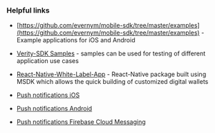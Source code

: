 ### Helpful links

- [https://github.com/evernym/mobile-sdk/tree/master/examples](https://github.com/evernym/mobile-sdk/tree/master/examples) - Example applications for iOS and Android 

- [Verity-SDK Samples](https://github.com/evernym/verity-sdk#sample-code) - samples can be used for testing of different application use cases

- [React-Native-White-Label-App](https://gitlab.com/evernym/mobile/react-native-white-label-app) - React-Native package built using MSDK which allows the quick building of customized digital wallets

- [Push notifications iOS](https://developer.apple.com/documentation/usernotifications)

- [Push notifications Android](https://developer.android.com/guide/topics/ui/notifiers/notifications) 

- [Push notifications Firebase Cloud Messaging](https://firebase.google.com/docs/cloud-messaging/android/client)
